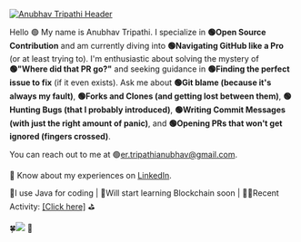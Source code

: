 [![Anubhav Tripathi Header](https://github.com/er-anubhav/er-anubhav/blob/main/header.gif)](https://www.linkedin.com/in/er-anubhav/)

Hello 🟢 My name is Anubhav Tripathi. I specialize in **🟢Open Source Contribution** and am currently diving into **🟢Navigating GitHub like a Pro** (or at least trying to). I'm enthusiastic about solving the mystery of **🟢"Where did that PR go?"** and seeking guidance in **🟢Finding the perfect issue to fix** (if it even exists). Ask me about **🟢Git blame (because it's always my fault)**, **🟢Forks and Clones (and getting lost between them)**, **🟢Hunting Bugs (that I probably introduced)**, **🟢Writing Commit Messages (with just the right amount of panic)**, and **🟢Opening PRs that won't get ignored (fingers crossed)**.

You can reach out to me at 🟢[er.tripathianubhav@gmail.com](mailto:er.tripathianubhav@gmail.com).

📄 Know about my experiences on [LinkedIn](https://www.linkedin.com/in/er-anubhav/).

📗I use Java for coding | 🐍Will start learning Blockchain soon | 🚵‍♂️Recent Activity: <a href="https://github.com/er-anubhav">[Click here]</a> ⛳

🍀![](https://komarev.com/ghpvc/?username=er-anubhav&color=brightgreen) 🚙
